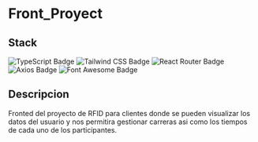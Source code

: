 # Front_Proyect

## Stack

<div style="display:block">
 
  ![TypeScript Badge](https://img.shields.io/badge/TypeScript-3178C6?logo=typescript&logoColor=fff&style=for-the-badge)
  ![Tailwind CSS Badge](https://img.shields.io/badge/Tailwind%20CSS-06B6D4?logo=tailwindcss&logoColor=fff&style=for-the-badge)
  ![React Router Badge](https://img.shields.io/badge/React%20Router-CA4245?logo=reactrouter&logoColor=fff&style=for-the-badge)
  ![Axios Badge](https://img.shields.io/badge/Axios-5A29E4?logo=axios&logoColor=fff&style=for-the-badge)
  ![Font Awesome Badge](https://img.shields.io/badge/Font%20Awesome-538DD7?logo=fontawesome&logoColor=fff&style=for-the-badge)

</div>

## Descripcion
Fronted del proyecto de RFID para clientes donde se pueden visualizar los datos del usuario
y nos permitira gestionar carreras asi como los tiempos de cada uno de los participantes.
